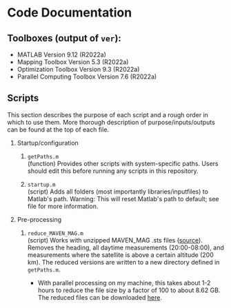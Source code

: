 # Code Documentation

## Toolboxes (output of `ver`):
- MATLAB                                                Version 9.12        (R2022a)
- Mapping Toolbox                                       Version 5.3         (R2022a)
- Optimization Toolbox                                  Version 9.3         (R2022a)
- Parallel Computing Toolbox                            Version 7.6         (R2022a)

## Scripts

This section describes the purpose of each script and a rough order in which to use them. More thorough description of purpose/inputs/outputs can be found at the top of each file.

1. Startup/configuration
    
    1. `getPaths.m`\
    (function) Provides other scripts with system-specific paths. Users should edit this before running any scripts in this repository.
    
    1. `startup.m`\
    (script) Adds all folders (most importantly libraries/inputfiles) to Matlab's path. Warning: This will reset Matlab's path to default; see file for more information. 

2. Pre-processing
    
    1. `reduce_MAVEN_MAG.m`\
    (script) Works with unzipped MAVEN_MAG .sts files ([source](https://pds-ppi.igpp.ucla.edu/search/view/?f=null&id=pds://PPI/maven.mag.calibrated/data/pc/highres)). Removes the heading, all daytime measurements (20:00-08:00), and measurements where the satellite is above a certain altitude (200 km). The reduced versions are written to a new directory defined in `getPaths.m`.
    
        * With parallel processing on my machine, this takes about 1-2 hours to reduce the file size by a factor of 100 to about 8.62 GB. The reduced files can be downloaded [here](https://rutgers.box.com/s/o9nc40xrd4auip4fjokd3ntif3xg4n0z).